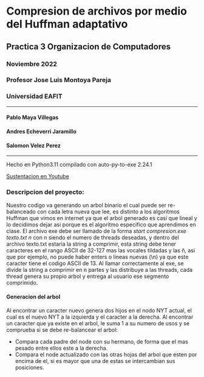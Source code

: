 # Compresion de archivos por medio del Huffman adaptativo
## Practica 3 Organizacion de Computadores
### Noviembre 2022
### Profesor Jose Luis Montoya Pareja
### Universidad EAFIT
***
#### Pablo Maya Villegas
#### Andres Echeverri Jaramillo
#### Salomon Velez Perez
***

Hecho en Python3.11 compilado con auto-py-to-exe 2.24.1

[Sustentacion en Youtube]()

### Descripcion del proyecto:
Nuestro codigo va generando un arbol binario el cual puede ser re-balanceado con cada letra nueva que lee, es distinto a los algoritmos Huffman que vimos en internet ya que el arbol generado es casi que lineal y lo decidimos dejar asi porque es el algoritmo especifico que aprendimos en clase.
El archivo exe debe ser llamado de la forma _start compresion.exe texto.txt n_ con n siendo el numero de threads deseadas, y dentro del archivo texto.txt estaria la string a comprimir, esta string debe tener caracteres en el rango ASCII de 32-127 mas las vocales tildadas y las ñ, asi que por ejemplo, no puede haber enters o lineas nuevas (\n) ya que este caracter tiene el codigo ASCII de 13.
Al llamar correctamente al exe, se divide la string a comprimir en n partes y las distribuye a las threads, cada thread genera su propio arbol y entrega al usuario ese segmento comprimido.
#### Generacion del arbol
Al encontrar un caracter nuevo genera dos hijos en el nodo NYT actual, el cual es el nuevo NYT a la izquierda y el caracter a la derecha.
Al encontrar un caracter que ya existe en el arbol, le suma 1 a su numero de usos y se comprueba si se debe re-balancear el arbol:
 - Compara cada padre del node con su hermano, de forma que el mas pesado entre ellos este a la derecha.
 - Compara el node actualizado con las otras hojas del arbol que esten por encima de el, si es mayor que una de estas se intercambian sus posiciones.
